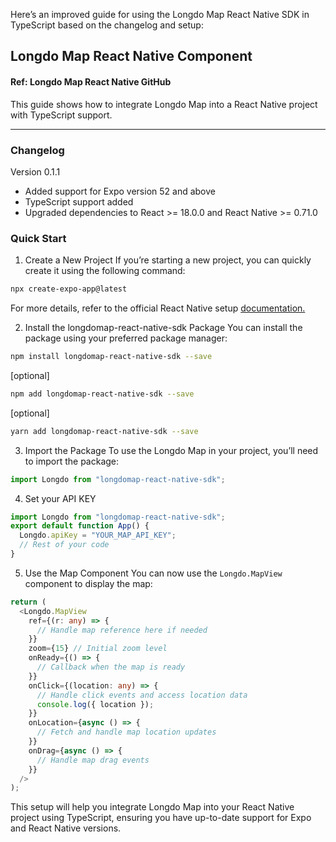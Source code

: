 Here’s an improved guide for using the Longdo Map React Native SDK in TypeScript based on the changelog and setup:

## Longdo Map React Native Component
####  Ref: Longdo Map React Native GitHub

This guide shows how to integrate Longdo Map into a React Native project with TypeScript support. <hr>

###  Changelog
Version 0.1.1
- Added support for Expo version 52 and above
- TypeScript support added
- Upgraded dependencies to React >= 18.0.0 and React Native >= 0.71.0

### Quick Start
1. Create a New Project
If you’re starting a new project, you can quickly create it using the following command:
```bash
npx create-expo-app@latest
```
For more details, refer to the official React Native setup [documentation.](https://reactnative.dev/docs/environment-setup "documentation.")

2. Install the longdomap-react-native-sdk Package
You can install the package using your preferred package manager:
```bash
npm install longdomap-react-native-sdk --save
```
[optional]
```bash
npm add longdomap-react-native-sdk --save
```
[optional]
```bash
yarn add longdomap-react-native-sdk --save
```
3. Import the Package
To use the Longdo Map in your project, you’ll need to import the package:
```typescript
import Longdo from "longdomap-react-native-sdk";
```
4. Set your API KEY
```typescript
import Longdo from "longdomap-react-native-sdk";
export default function App() {
  Longdo.apiKey = "YOUR_MAP_API_KEY";
  // Rest of your code
}
```
5. Use the Map Component
You can now use the `Longdo.MapView` component to display the map:
```typescript
return (
  <Longdo.MapView
    ref={(r: any) => {
      // Handle map reference here if needed
    }}
    zoom={15} // Initial zoom level
    onReady={() => {
      // Callback when the map is ready
    }}
    onClick={(location: any) => {
      // Handle click events and access location data
      console.log({ location });
    }}
    onLocation={async () => {
      // Fetch and handle map location updates
    }}
    onDrag={async () => {
      // Handle map drag events
    }}
  />
);
```

This setup will help you integrate Longdo Map into your React Native project using TypeScript, ensuring you have up-to-date support for Expo and React Native versions.
